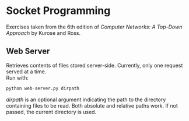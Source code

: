 # Socket Programming
Exercises taken from the 6th edition of *Computer Networks: A Top-Down Approach* by Kurose and Ross.

## Web Server
Retrieves contents of files stored server-side. Currently, only one request served at a time.  
Run with:
```python
python web-server.py dirpath
```

*dirpath* is an optional argument indicating the path to the directory containing files to be read. Both absolute and relative paths work. If not passed, the current directory is used.
